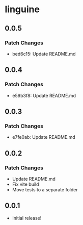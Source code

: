 # linguine

## 0.0.5

### Patch Changes

- bed6c15: Update README.md

## 0.0.4

### Patch Changes

- e59b3f8: Update README.md

## 0.0.3

### Patch Changes

- e7fe0ab: Update README.md

## 0.0.2

### Patch Changes

- Update README.md
- Fix vite build
- Move tests to a separate folder

## 0.0.1

- Initial release!
